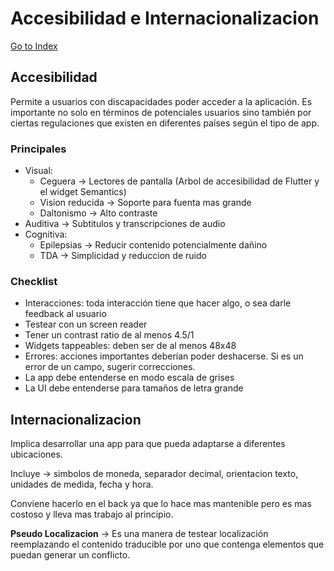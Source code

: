 # Accesibilidad e Internacionalizacion
[Go to Index](resumen.md)

## Accesibilidad

Permite a usuarios con discapacidades poder acceder a la aplicación. Es importante no solo en términos de potenciales usuarios sino también por ciertas regulaciones que existen en diferentes países según el tipo de app.

### Principales

- Visual:
    - Ceguera &rarr; Lectores de pantalla (Arbol de accesibilidad de Flutter y el widget Semantics)
    - Vision reducida &rarr; Soporte para fuenta mas grande
    - Daltonismo &rarr; Alto contraste
- Auditiva &rarr; Subtitulos y transcripciones de audio
- Cognitiva:
    - Epilepsias &rarr; Reducir contenido potencialmente dañino
    - TDA &rarr; Simplicidad y reduccion de ruido

### Checklist

- Interacciones: toda interacción tiene que hacer algo, o sea darle feedback al usuario
- Testear con un screen reader
- Tener un contrast ratio de al menos 4.5/1
- Widgets tappeables: deben ser de al menos 48x48
- Errores: acciones importantes deberían poder deshacerse. Si es un error de un campo, sugerir correcciones.
- La app debe entenderse en modo escala de grises
- La UI debe entenderse para tamaños de letra grande

## Internacionalizacion

Implica desarrollar una app para que pueda adaptarse a diferentes ubicaciones.

Incluye &rarr; simbolos de moneda, separador decimal, orientacion texto, unidades de medida, fecha y hora.

Conviene hacerlo en el back ya que lo hace mas mantenible pero es mas costoso y lleva mas trabajo al principio.

**Pseudo Localizacion** &rarr; Es una manera de testear localización reemplazando el contenido traducible por uno que contenga elementos que puedan generar un conflicto.